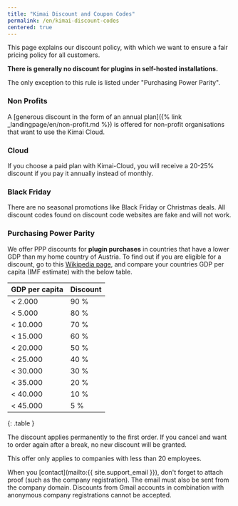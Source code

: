```yaml
---
title: "Kimai Discount and Coupon Codes"
permalink: /en/kimai-discount-codes
centered: true
---
```


This page explains our discount policy, with which we want to ensure a fair pricing policy for all customers.

**There is generally no discount for plugins in self-hosted installations.**

The only exception to this rule is listed under "Purchasing Power Parity".

### Non Profits

A [generous discount in the form of an annual plan]({% link _landingpage/en/non-profit.md %}) is offered for non-profit organisations that want to use the Kimai Cloud.   

### Cloud

If you choose a paid plan with Kimai-Cloud, you will receive a 20-25% discount if you pay it annually instead of monthly.

### Black Friday

There are no seasonal promotions like Black Friday or Christmas deals.
All discount codes found on discount code websites are fake and will not work.

### Purchasing Power Parity

We offer PPP discounts for **plugin purchases** in countries that have a lower GDP than my home country of Austria.
To find out if you are eligible for a discount, go to this [Wikipedia page](https://en.wikipedia.org/wiki/List_of_countries_by_GDP_(nominal)_per_capita), 
and compare your countries GDP per capita (IMF estimate) with the below table. 

| GDP per capita | Discount |
|----------------|----------|
| <  2.000       | 90 %     |
| <  5.000       | 80 %     |
| < 10.000       | 70 %     |
| < 15.000       | 60 %     |
| < 20.000       | 50 %     |
| < 25.000       | 40 %     |
| < 30.000       | 30 %     |
| < 35.000       | 20 %     |
| < 40.000       | 10 %     |
| < 45.000       | 5 %      |
{: .table }

The discount applies permanently to the first order.
If you cancel and want to order again after a break, no new discount will be granted.

This offer only applies to companies with less than 20 employees.  

When you [contact](mailto:{{ site.support_email }}), don't forget to attach proof (such as the company registration).
The email must also be sent from the company domain. Discounts from Gmail accounts in combination with anonymous
company registrations cannot be accepted.
